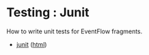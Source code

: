 # Testing : Junit

How to write unit tests for EventFlow fragments.

* [junit](src/site/markdown/index.md) ([html](https://TIBCOSoftware/github.io/tibco-streaming-samples/10.4.0/testing/junit/))
